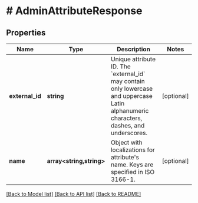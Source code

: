 # # AdminAttributeResponse

## Properties

Name | Type | Description | Notes
------------ | ------------- | ------------- | -------------
**external_id** | **string** | Unique attribute ID. The &#x60;external_id&#x60; may contain only lowercase and uppercase Latin alphanumeric characters, dashes, and underscores. | [optional]
**name** | **array<string,string>** | Object with localizations for attribute&#39;s name. Keys are specified in ISO 3166-1. | [optional]

[[Back to Model list]](../../README.md#models) [[Back to API list]](../../README.md#endpoints) [[Back to README]](../../README.md)
